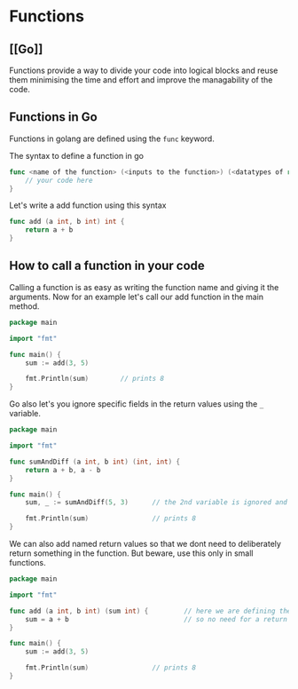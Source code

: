 # Functions
[[Go]]
---

Functions provide a way to divide your code into logical blocks and reuse them minimising the time and effort and improve the managability of the code.

## Functions in Go

Functions in golang are defined using the `func` keyword.

The syntax to define a function in go

```go
func <name of the function> (<inputs to the function>) (<datatypes of return values from the function>) {
    // your code here
}
```

Let's write a add function using this syntax

```go
func add (a int, b int) int {
    return a + b
}
```

## How to call a function in your code

Calling a function is as easy as writing the function name and giving it the arguments. Now for an example let's call our add function in the main method.

```go
package main

import "fmt"

func main() {
    sum := add(3, 5)

    fmt.Println(sum)        // prints 8
}
```

Go also let's you ignore specific fields in the return values using the `_` variable.

```go
package main

import "fmt"

func sumAndDiff (a int, b int) (int, int) {
    return a + b, a - b
}

func main() {
    sum, _ := sumAndDiff(5, 3)      // the 2nd variable is ignored and not used

    fmt.Println(sum)                // prints 8
}
```

We can also add named return values so that we dont need to deliberately return something in the function. But beware, use this only in small functions.

```go
package main

import "fmt"

func add (a int, b int) (sum int) {         // here we are defining the variable name of what we are returning
    sum = a + b                             // so no need for a return statement, go takes care of it
}

func main() {
    sum := add(3, 5)

    fmt.Println(sum)                // prints 8
}
```